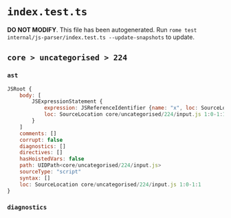 # `index.test.ts`

**DO NOT MODIFY**. This file has been autogenerated. Run `rome test internal/js-parser/index.test.ts --update-snapshots` to update.

## `core > uncategorised > 224`

### `ast`

```javascript
JSRoot {
	body: [
		JSExpressionStatement {
			expression: JSReferenceIdentifier {name: "x", loc: SourceLocation core/uncategorised/224/input.js 1:0-1:1 (x)}
			loc: SourceLocation core/uncategorised/224/input.js 1:0-1:1
		}
	]
	comments: []
	corrupt: false
	diagnostics: []
	directives: []
	hasHoistedVars: false
	path: UIDPath<core/uncategorised/224/input.js>
	sourceType: "script"
	syntax: []
	loc: SourceLocation core/uncategorised/224/input.js 1:0-1:1
}
```

### `diagnostics`

```

```
